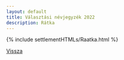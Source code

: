 ```yaml
---
layout: default
title: Választási névjegyzék 2022
description: Rátka
---
```


{% include settlementHTMLs/Raatka.html %}

[Vissza](./)